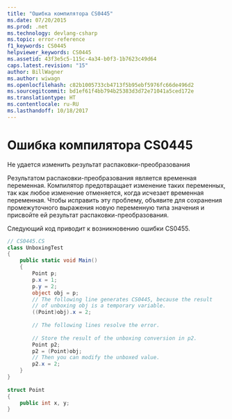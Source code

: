 ```yaml
---
title: "Ошибка компилятора CS0445"
ms.date: 07/20/2015
ms.prod: .net
ms.technology: devlang-csharp
ms.topic: error-reference
f1_keywords: CS0445
helpviewer_keywords: CS0445
ms.assetid: 43f3e5c5-115c-4a34-b0f3-1b7623c49d64
caps.latest.revision: "15"
author: BillWagner
ms.author: wiwagn
ms.openlocfilehash: c82b1005733cb4713f5b95ebf5976fc66de496d2
ms.sourcegitcommit: bd1ef61f4bb794b25383d3d72e71041a5ced172e
ms.translationtype: HT
ms.contentlocale: ru-RU
ms.lasthandoff: 10/18/2017
---
```

# <a name="compiler-error-cs0445"></a>Ошибка компилятора CS0445
Не удается изменить результат распаковки-преобразования  
  
 Результатом распаковки-преобразования является временная переменная. Компилятор предотвращает изменение таких переменных, так как любое изменение отменяется, когда исчезает временная переменная. Чтобы исправить эту проблему, объявите для сохранения промежуточного выражения новую переменную типа значения и присвойте ей результат распаковки-преобразования.  
  
 Следующий код приводит к возникновению ошибки CS0455.  
  
```csharp  
// CS0445.CS  
class UnboxingTest  
{  
    public static void Main()  
    {  
        Point p;  
        p.x = 1;  
        p.y = 2;  
        object obj = p;  
        // The following line generates CS0445, because the result  
        // of unboxing obj is a temporary variable.  
        ((Point)obj).x = 2;  
  
        // The following lines resolve the error.  
  
        // Store the result of the unboxing conversion in p2.  
        Point p2;       
        p2 = (Point)obj;  
        // Then you can modify the unboxed value.  
        p2.x = 2;  
    }  
}  
  
struct Point  
{  
    public int x, y;  
}  
```
